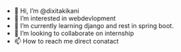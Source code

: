 - 👋 Hi, I’m @dixitakikani
- 👀 I’m interested in webdevlopment
- 🌱 I’m currently learning django and rest in spring boot.
- 💞️ I’m looking to collaborate on internship
- 📫 How to reach me direct conatact

<!---
dixitakikani/dixitakikani is a ✨ special ✨ repository because its `README.md` (this file) appears on your GitHub profile.
You can click the Preview link to take a look at your changes.
--->

